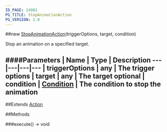 ```yaml
---
ID_PAGE: 24901
PG_TITLE: StopAnimationAction
PG_VERSION: 2.0
---
```

##new [StopAnimationAction](/classes/StopAnimationAction)(triggerOptions, target, condition)



Stop an animation on a specified target.




####Parameters
 | Name | Type | Description
---|---|---|---
 | triggerOptions | any | The trigger options
 | target | any | The target
optional | condition | [Condition](/classes/Condition) | The condition to stop the animation
---

##Extends [Action](/classes/Action)


##Methods

###execute() &rarr; void

